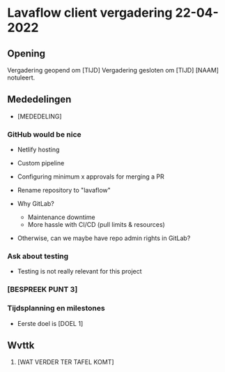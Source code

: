 # Lavaflow client vergadering 22-04-2022

## Opening

Vergadering geopend om [TIJD]
Vergadering gesloten om [TIJD]
[NAAM] notuleert.

## Mededelingen

- [MEDEDELING]

### GitHub would be nice

- Netlify hosting
- Custom pipeline
- Configuring minimum x approvals for merging a PR
- Rename repository to "lavaflow"

- Why GitLab?
	- Maintenance downtime
	- More hassle with CI/CD (pull limits & resources)
- Otherwise, can we maybe have repo admin rights in GitLab?

### Ask about testing

- Testing is not really relevant for this project

### [BESPREEK PUNT 3]

### Tijdsplanning en milestones

- Eerste doel is [DOEL 1]

## Wvttk

1. [WAT VERDER TER TAFEL KOMT]
